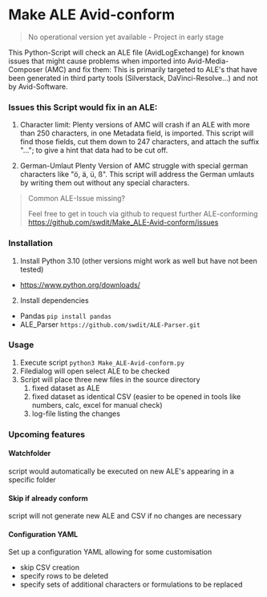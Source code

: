 # Make ALE Avid-conform



> No operational version yet available - Project in early stage


This Python-Script will check an ALE file (AvidLogExchange) for known issues that might cause problems when imported into Avid-Media-Composer (AMC) and fix them:
This is primarily targeted to ALE's that have been generated in third party tools (Silverstack, DaVinci-Resolve...) and not by Avid-Software.

### Issues this Script would fix in an ALE:
1. Character limit:
Plenty versions of AMC will crash if an ALE with more than 250 characters, in one Metadata field, is imported.
This script will find those fields, cut them down to 247 characters, and attach the suffix "..."; to give a hint that data had to be cut off.


2. German-Umlaut
Plenty Version of AMC struggle with special german characters like "ö, ä, ü, ß".
This script will address the German umlauts by writing them out without any special characters.

> Common ALE-Issue missing?
> 
> Feel free to get in touch via github to request further ALE-conforming  
> https://github.com/swdit/Make_ALE-Avid-conform/issues


### Installation

1. Install Python 3.10 (other versions might work as well but have not been tested) 
- https://www.python.org/downloads/

2. Install dependencies
- Pandas `pip install pandas`
- ALE_Parser `https://github.com/swdit/ALE-Parser.git`

### Usage

1. Execute script `python3 Make_ALE-Avid-conform.py`
2. Filedialog will open select ALE to be checked
3. Script will place three new files in the source directory
    1. fixed dataset as ALE
   2. fixed dataset as identical CSV (easier to be opened in tools like numbers, calc, excel for manual check)
   3. log-file listing the changes


### Upcoming features

#### Watchfolder

script would automatically be executed on new ALE's appearing in a specific folder


#### Skip if already conform

script will not generate new ALE and CSV if no changes are necessary

#### Configuration YAML

Set up a configuration YAML allowing for some customisation
- skip CSV creation
- specify rows to be deleted
-  specify sets of additional characters or formulations to be replaced




 
 